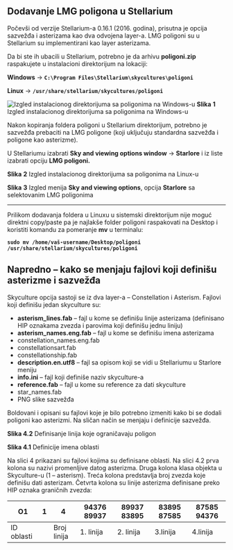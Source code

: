 ## **Dodavanje LMG poligona u Stellarium**

Počevši od verzije Stellarium-a 0.16.1 (2016. godina), prisutna je opcija sazvežđa i asterizama kao dva odvojena layer-a. LMG poligoni su u Stellarium su implementirani kao layer asterizama.

Da bi ste ih ubacili u Stellarium, potrebno je da arhivu **poligoni.zip** raspakujete u instalacioni direktorijum na lokaciji:  


**Windows** ->  **`C:\Program Files\Stellarium\skycultures\poligoni`**

**Linux** ->  **`/usr/share/stellarium/skycultures/poligoni`**

![Izgled instalacionog direktorijuma sa poligonima na Windows-u](https://lh5.googleusercontent.com/SUC8v9i_FzVRUxTQDJJD7hRORlIKIQRRmkks1OiFEMVqQvxbuOWg1QEK2USXqT-ft8nbQr5zMkeRi5kP8H4S=w1920-h910)
**Slika** **1** Izgled instalacionog direktorijuma sa poligonima na Windows-u

Nakon kopiranja foldera poligoni u Stellarium direktorijum, potrebno je sazvežđa prebaciti na LMG poligone (koji uključuju standardna sazvežđa i poligone kao asterizme).

U Stellariumu izabrati **Sky and viewing options window** -> **Starlore** i iz liste izabrati opciju **LMG poligoni.**

**Slika** **2** Izgled instalacionog direktorijuma sa poligonima na Linux-u

**Slika** **3** Izgled menija **Sky and viewing options**, opcija **Starlore** sa selektovanim LMG poligonima



----------
Prilikom dodavanja foldera u Linuxu u sistemski direktorijum nije moguć direktni copy/paste pa je najlakše folder poligoni raspakovati na Desktop i koristiti komandu za pomeranje **mv**  u terminalu:

**`sudo mv /home/vaš-username/Desktop/poligoni /usr/share/stellarium/skycultures/poligoni`**

  
  
## **Napredno – kako se menjaju fajlovi koji definišu asterizme i sazvežđa**

Skyculture opcija sastoji se iz dva layer-a – Constellation i Asterism. Fajlovi koji definišu jedan skyculture su:

- **asterism_lines.fab** – fajl u kome se definišu linije asterizama (definisano HIP oznakama zvezda i parovima koji definišu jednu       liniju)
- **asterism_names.eng.fab** – fajl u kome se definišu imena asterizama
- constellation_names.eng.fab
- constellationsart.fab
- constellationship.fab
- **description.en.utf8** – fajl sa opisom koji se vidi u Stellariumu u Starlore meniju
- **info.ini** – fajl koji definiše naziv skyculture-a
- **reference.fab** – fajl u kome su reference za dati skyculture
- star_names.fab
- PNG slike sazvežđa

Boldovani i opisani su fajlovi koje je bilo potrebno izmeniti kako bi se dodali poligoni kao asterizmi. Na sličan način se menjaju i definicije sazvežđa.



**Slika 4.2** Definisanje linija koje ograničavaju poligon

 **Slika 4.1** Definicije imena oblasti

Na slici 4 prikazani su fajlovi kojima su definisane oblasti. Na slici 4.2 prva kolona su nazivi promenljive datog asterizma. Druga kolona klasa objekta u Skyculture-u (1 – asterism). Treća kolona predstavlja broj zvezda koje definišu dati asterizam. Četvrta kolona su linije asterizma definisane preko HIP oznaka graničnih zvezda:

| O1 | 1 | 4 | 94376 89937 | 89937 83895 | 83895 87585 | 87585 94376 |
|--|--|--|--|--|--|--|
| ID oblasti |  | Broj linija | 1. linija | 2. linija | 3.linija | 4.linija |
